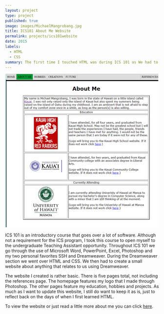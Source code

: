 ```yaml
---
layout: project
type: project
published: true
image: images/MichaelMangrobang.jpg
title: ICS101 About Me Website
permalink: projects/ics101website
date: 2015
labels:
  - HTML
  - CSS
summary: The first time I touched HTML was during ICS 101 as We had to make a website about anything relating to us.
---
```


<div align="middle">
  <img class="ui image" src="../images/ics101-website-preview.png" >
</div>

ICS 101 is an introductory course that goes over a lot of software. Although not a requirement for the ICS program, I took this course to open myself to the undergraduate Teaching Assistant opportunity. Throughout ICS 101 we go through the use of Microsoft Word, PowerPoint, Excel, Photoshop and my two personal favorites SSH and Dreamweaver. During the Dreamweaver section we went over HTML and CSS. We then had to create a small website about anything that relates to us using Dreamweaver.

The website I created is rather basic. There is five pages total, not including the references page. The homepage features my logo that I made through Photoshop. The other pages feature my education, hobbies and projects. As much as I want to update this website, I still do want to keep it as is, just to reflect back on the days of when I first learned HTML.

To view the website or just read a little more about me you can click [here](http://www2.hawaii.edu/~mjm4/me/).
<div style="height:50px;"></div>
